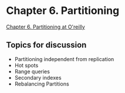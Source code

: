 # Chapter 6. Partitioning

[Chapter 6. Partitioning at O'reilly](https://learning.oreilly.com/library/view/designing-data-intensive-applications/9781491903063/ch06.html)

## Topics for discussion

- Partitioning independent from replication
- Hot spots
- Range queries
- Secondary indexes
- Rebalancing Partitions